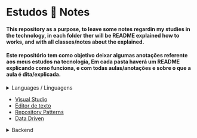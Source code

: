# Estudos :book: Notes

#### This repository as a purpose, to leave some notes regardin my studies in the technology, in each folder ther will be README explained how to works, and with all classes/notes about the explained.

#### Este repositório tem como objetivo deixar algumas anotações referente aos meus estudos na tecnologia, Em cada pasta haverá um README explicando como funciona, e com todas aulas/anotações e sobre o que a aula é dita/explicada.

<details>
  <summary>Languages / Linguagens</summary>
  
- [C#](https://github.com/Thomaz-Peres/Estudos-Notes/tree/master/C%23%20aulas) 

</details>

- [Visual Studio](https://github.com/Thomaz-Peres/Estudos-Notes/tree/master/Visual%20Studio)
- [Editor de texto](https://github.com/Thomaz-Peres/Editor-de-Texto)
- [Repository Patterns](https://github.com/Thomaz-Peres/Estudos-Notes/tree/master/Repository.Pattern)
- [Data Driven](https://github.com/Thomaz-Peres/Estudos-Notes/tree/master/Data%20Driven)

<details>
  <summary>Backend</summary>
  
- [Learning DataBase (*Banco de Dados SQL*)](https://github.com/Thomaz-Peres/Estudos-Notes/tree/master/Visual%20Studio/SQLite)
- [A little bit about Back-End](https://github.com/Thomaz-Peres/Estudos-Notes/tree/master/Pouco%20sobre%20Back-end)
- [A little bit about async await and Tasks](https://github.com/Thomaz-Peres/Estudos-Notes/blob/master/Pouco%20sobre%20Back-end/AsyncTaskActionResult.md)
- [Entity Framework DbSet](https://github.com/Thomaz-Peres/Estudos-Notes/blob/master/Pouco%20sobre%20Back-end/BancoDeDadosEF6.md)
- [Azure](https://github.com/Thomaz-Peres/Estudos-Notes/blob/master/Pouco%20sobre%20Back-end/Azure.md)
- [Get Post Put Delete](https://github.com/Thomaz-Peres/Estudos-Notes/blob/master/Pouco%20sobre%20Back-end/GetPutPostDelete.md)
- [Routes](https://github.com/Thomaz-Peres/Estudos-Notes/blob/master/Pouco%20sobre%20Back-end/Rotas.md)
- [Authentication and Authorization](https://github.com/Thomaz-Peres/Estudos-Notes/blob/master/Pouco%20sobre%20Back-end/Autenticação%26Autorização.md)

</details>
